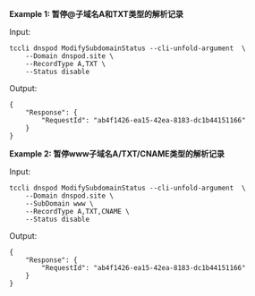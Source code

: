 **Example 1: 暂停@子域名A和TXT类型的解析记录**



Input: 

```
tccli dnspod ModifySubdomainStatus --cli-unfold-argument  \
    --Domain dnspod.site \
    --RecordType A,TXT \
    --Status disable
```

Output: 
```
{
    "Response": {
        "RequestId": "ab4f1426-ea15-42ea-8183-dc1b44151166"
    }
}
```

**Example 2: 暂停www子域名A/TXT/CNAME类型的解析记录**



Input: 

```
tccli dnspod ModifySubdomainStatus --cli-unfold-argument  \
    --Domain dnspod.site \
    --SubDomain www \
    --RecordType A,TXT,CNAME \
    --Status disable
```

Output: 
```
{
    "Response": {
        "RequestId": "ab4f1426-ea15-42ea-8183-dc1b44151166"
    }
}
```

